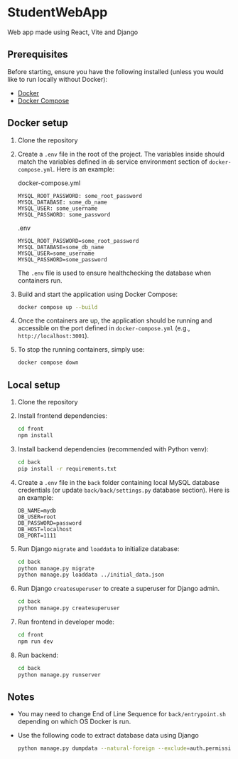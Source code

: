 # StudentWebApp

Web app made using React, Vite and Django

## Prerequisites

Before starting, ensure you have the following installed (unless you would like to run locally without Docker):

- [Docker](https://docs.docker.com/get-docker/)
- [Docker Compose](https://docs.docker.com/compose/install/)

## Docker setup

1. Clone the repository

2. Create a `.env` file in the root of the project. The variables inside should match the variables defined in `db` service environment section of `docker-compose.yml`. Here is an example:

    docker-compose.yml
    ```
    MYSQL_ROOT_PASSWORD: some_root_password
    MYSQL_DATABASE: some_db_name
    MYSQL_USER: some_username
    MYSQL_PASSWORD: some_password
    ```

    .env
    ```
    MYSQL_ROOT_PASSWORD=some_root_password
    MYSQL_DATABASE=some_db_name
    MYSQL_USER=some_username
    MYSQL_PASSWORD=some_password
    ```

    The `.env` file is used to ensure healthchecking the database when containers run.

3. Build and start the application using Docker Compose:

    ```bash
    docker compose up --build
    ```

4. Once the containers are up, the application should be running and accessible on the port defined in `docker-compose.yml` (e.g., `http://localhost:3001`).

5. To stop the running containers, simply use:

    ```bash
    docker compose down
    ```

## Local setup

1. Clone the repository

2. Install frontend dependencies:

    ```bash
    cd front
    npm install
    ```

3. Install backend dependencies (recommended with Python venv):

    ```bash
    cd back
    pip install -r requirements.txt
    ```

4. Create a `.env` file in the `back` folder containing local MySQL database credentials (or update `back/back/settings.py` database section). 
   Here is an example:

    ```dotenv
    DB_NAME=mydb
    DB_USER=root
    DB_PASSWORD=password
    DB_HOST=localhost
    DB_PORT=1111
    ```

5. Run Django `migrate` and `loaddata` to initialize database:

    ```bash
    cd back
    python manage.py migrate
    python manage.py loaddata ../initial_data.json
    ```

6. Run Django `createsuperuser` to create a superuser for Django admin.

    ```bash
    cd back
    python manage.py createsuperuser
    ```

7. Run frontend in developer mode:

    ```bash
    cd front
    npm run dev
    ```

8. Run backend:

    ```bash
    cd back
    python manage.py runserver
    ```

## Notes

- You may need to change End of Line Sequence for `back/entrypoint.sh` depending on which OS Docker is run.

- Use the following code to extract database data using Django
    ```bash
    python manage.py dumpdata --natural-foreign --exclude=auth.permission --exclude=contenttypes --indent=4 > data.json
    ```